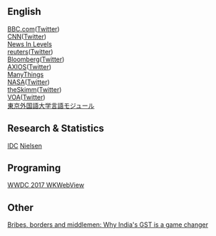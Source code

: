## English
[BBC.com](http://www.bbc.com/)([Twitter](https://twitter.com/bbcworld))  
[CNN](http://edition.cnn.com/)([Twitter](https://twitter.com/cnn))  
[News In Levels](https://www.newsinlevels.com/)  
[reuters](http://www.reuters.com/)([Twitter](https://twitter.com/reuters))  
[Bloomberg](https://www.bloomberg.com/)([Twitter](https://twitter.com/business))  
[AXIOS](https://www.axios.com/)([Twitter](https://twitter.com/axios))  
[ManyThings](http://www.manythings.org/)  
[NASA](https://www.nasa.gov/)([Twitter](https://twitter.com/nasa))  
[theSkimm](http://www.theskimm.com/recent)([Twitter](https://twitter.com/theskimm))  
[VOA](https://www.voanews.com/)([Twitter](https://twitter.com/voanews))  
[東京外国語大学言語モジュール](http://www.coelang.tufs.ac.jp/mt/)

## Research &amp; Statistics
[IDC](https://www.idc.com/)
[Nielsen](http://www.nielsen.com/us/en.html)

## Programing
[WWDC 2017 WKWebView](https://devstreaming-cdn.apple.com/videos/wwdc/2017/220ugyk0ejmva/220/220_customized_loading_in_wkwebview.pdf)

## Other
[Bribes, borders and middlemen: Why India's GST is a game changer](http://economictimes.indiatimes.com/news/economy/policy/bribes-borders-and-middlemen-why-indias-gst-is-a-game-changer/articleshow/59246392.cms)
